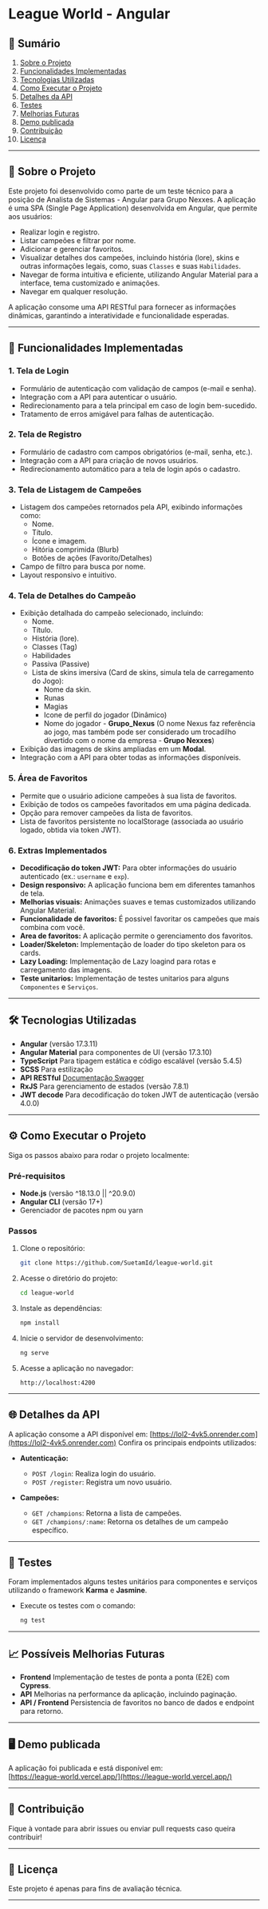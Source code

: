 
# **League World - Angular**

## **📖 Sumário**
1. [Sobre o Projeto](#-sobre-o-projeto)
2. [Funcionalidades Implementadas](#-funcionalidades-implementadas)
3. [Tecnologias Utilizadas](#️-tecnologias-utilizadas)
4. [Como Executar o Projeto](#️-como-executar-o-projeto)
5. [Detalhes da API](#-detalhes-da-api)
6. [Testes](#-testes)
7. [Melhorias Futuras](#-possíveis-melhorias-futuras)
8. [Demo publicada](#️-demo-publicada)
9. [Contribuição](#-contribuição)
10. [Licença](#-licença)

---

## 🚀 **Sobre o Projeto**
Este projeto foi desenvolvido como parte de um teste técnico para a posição de Analista de Sistemas - Angular para Grupo Nexxes. A aplicação é uma SPA (Single Page Application) desenvolvida em Angular, que permite aos usuários:

- Realizar login e registro.
- Listar campeões e filtrar por nome.
- Adicionar e gerenciar favoritos.
- Visualizar detalhes dos campeões, incluindo história (lore), skins e outras informações legais, como, suas `Classes` e suas `Habilidades`.
- Navegar de forma intuitiva e eficiente, utilizando Angular Material para a interface, tema customizado e animações.
- Navegar em qualquer resolução.
  
A aplicação consome uma API RESTful para fornecer as informações dinâmicas, garantindo a interatividade e funcionalidade esperadas.  

---

  ## 🎯 **Funcionalidades Implementadas**
### 1. **Tela de Login**
- Formulário de autenticação com validação de campos (e-mail e senha).
- Integração com a API para autenticar o usuário.
- Redirecionamento para a tela principal em caso de login bem-sucedido.
- Tratamento de erros amigável para falhas de autenticação.

### 2. **Tela de Registro**
- Formulário de cadastro com campos obrigatórios (e-mail, senha, etc.).
- Integração com a API para criação de novos usuários.
- Redirecionamento automático para a tela de login após o cadastro.

### 3. **Tela de Listagem de Campeões**
- Listagem dos campeões retornados pela API, exibindo informações como:
  - Nome.
  - Título.
  - Ícone e imagem.
  - Hitória comprimida (Blurb)
  - Botões de ações (Favorito/Detalhes)
- Campo de filtro para busca por nome.
- Layout responsivo e intuitivo.

### 4. **Tela de Detalhes do Campeão**
- Exibição detalhada do campeão selecionado, incluindo:
  - Nome.
  - Título.
  - História (lore).
  - Classes (Tag)
  - Habilidades
  - Passiva (Passive)
  - Lista de skins imersiva (Card de skins, simula tela de carregamento do Jogo):
      - Nome da skin.
      - Runas
      - Magias
      - Icone de perfil do jogador (Dinâmico)
      - Nome do jogador - **Grupo_Nexus** (O nome Nexus faz referência ao jogo, mas também pode ser considerado um trocadilho divertido com o nome da empresa - **Grupo Nexxes**)
- Exibição das imagens de skins ampliadas em um **Modal**.
- Integração com a API para obter todas as informações disponíveis.

  
### 5. **Área de Favoritos**
- Permite que o usuário adicione campeões à sua lista de favoritos.
- Exibição de todos os campeões favoritados em uma página dedicada.
- Opção para remover campeões da lista de favoritos.
- Lista de favoritos persistente no localStorage (associada ao usuário logado, obtida via token JWT).

### 6. **Extras Implementados**
- **Decodificação do token JWT:** Para obter informações do usuário autenticado (ex.: `username` e `exp`).
- **Design responsivo:** A aplicação funciona bem em diferentes tamanhos de tela.
- **Melhorias visuais:** Animações suaves e temas customizados utilizando Angular Material.
- **Funcionalidade de favoritos:** É possivel favoritar os campeões que mais combina com você.
- **Area de favoritos:** A aplicação permite o gerenciamento dos favoritos.
- **Loader/Skeleton:** Implementação de loader do tipo skeleton para os cards.
- **Lazy Loading:** Implementação de Lazy loagind para rotas e carregamento das imagens.
- **Teste unitarios:** Implementação de testes unitarios para alguns `Componentes` e `Serviços`.

---

## 🛠️ **Tecnologias Utilizadas**
- **Angular** (versão 17.3.11)
- **Angular Material** para componentes de UI (versão 17.3.10)
- **TypeScript** Para tipagem estática e código escalável (versão 5.4.5)
- **SCSS** Para estilização
- **API RESTful** [Documentação Swagger](https://lol2-4vk5.onrender.com/api-docs)
- **RxJS** Para gerenciamento de estados (versão 7.8.1)
- **JWT decode** Para decodificação do token JWT de autenticação (versão 4.0.0)

---

## ⚙️ **Como Executar o Projeto**
Siga os passos abaixo para rodar o projeto localmente:

### **Pré-requisitos**
- **Node.js** (versão ^18.13.0 || ^20.9.0)
- **Angular CLI** (versão 17+)
- Gerenciador de pacotes npm ou yarn

### **Passos**
1. Clone o repositório:
   ```bash
   git clone https://github.com/SuetamId/league-world.git
   ```
2. Acesse o diretório do projeto:
   ```bash
   cd league-world
   ```
3. Instale as dependências:
   ```bash
   npm install
   ```
4. Inicie o servidor de desenvolvimento:
   ```bash
   ng serve
   ```
5. Acesse a aplicação no navegador:
   ```
   http://localhost:4200
   ```

---

## 🌐 **Detalhes da API**
A aplicação consome a API disponível em: [https://lol2-4vk5.onrender.com](https://lol2-4vk5.onrender.com)
Confira os principais endpoints utilizados:

- **Autenticação:**
  - `POST /login`: Realiza login do usuário.
  - `POST /register`: Registra um novo usuário.

- **Campeões:**
  - `GET /champions`: Retorna a lista de campeões.
  - `GET /champions/:name`: Retorna os detalhes de um campeão específico.
    
---

## 🧪 **Testes**
Foram implementados alguns testes unitários para componentes e serviços utilizando o framework **Karma** e **Jasmine**.

- Execute os testes com o comando:
  ```bash
  ng test
  ```
---

## 📈 **Possíveis Melhorias Futuras**
- **Frontend** Implementação de testes de ponta a ponta (E2E) com **Cypress**.
- **API** Melhorias na performance da aplicação, incluindo paginação.
- **API / Frontend** Persistencia de favoritos no banco de dados e endpoint para retorno.
---

## 🖥️ **Demo publicada**
A aplicação foi publicada e está disponível em:  
[https://league-world.vercel.app/](https://league-world.vercel.app/)

---

## 🤝 **Contribuição**
Fique à vontade para abrir issues ou enviar pull requests caso queira contribuir!

---

## 📝 **Licença**
Este projeto é apenas para fins de avaliação técnica.

---
